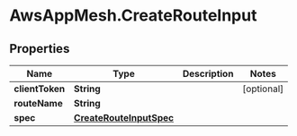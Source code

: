# AwsAppMesh.CreateRouteInput

## Properties

Name | Type | Description | Notes
------------ | ------------- | ------------- | -------------
**clientToken** | **String** |  | [optional] 
**routeName** | **String** |  | 
**spec** | [**CreateRouteInputSpec**](CreateRouteInputSpec.md) |  | 



